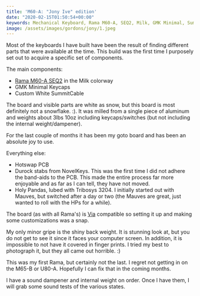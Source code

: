 ```yaml
---
title: 'M60-A: "Jony Ive" edition'
date: "2020-02-15T01:50:54+00:00"
keywords: Mechanical Keyboard, Rama M60-A, SEQ2, Milk, GMK Minimal, SummitCable
image: /assets/images/gordons/jony/1.jpeg
---
```


Most of the keyboards I have built have been the result of finding different parts that were available at the time. This build was the first time I purposely set out to acquire a specific set of components.

The main components:

- [Rama M60-A SEQ2](https://rama.works/#/m60a-seq2/) in the Milk colorway
- GMK Minimal Keycaps
- Custom White SummitCable

The board and visible parts are white as snow, but this board is most definitely not a snowflake. :). It was milled from a single piece of aluminum and weights about 3lbs 10oz including keycaps/switches (but not including the internal weight/dampener).

For the last couple of months it has been my goto board and has been an absolute joy to use.

Everything else:

- Hotswap PCB
- Durock stabs from NovelKeys. This was the first time I did not adhere the band-aids to the PCB. This made the entire process far more enjoyable and as far as I can tell, they have not moved.
- Holy Pandas, lubed with Tribosys 3204. I initially started out with Mauves, but switched after a day or two (the Mauves are great, just wanted to roll with the HPs for a while).

The board (as with all Rama's) is [Via](https://scottw.com/blog/via/) compatible so setting it up and making some customizations was a snap.

My only minor gripe is the shiny back weight. It is stunning look at, but you do not get to see it since it faces your computer screen. In addition, it is impossible to not have it covered in finger prints. I tried my best to photograph it, but they all came out horrible. :)

This was my first Rama, but certainly not the last. I regret not getting in on the M65-B or U80-A. Hopefully I can fix that in the coming months.

I have a sound dampener and internal weight on order. Once I have them, I will grab some sound tests of the various states.
